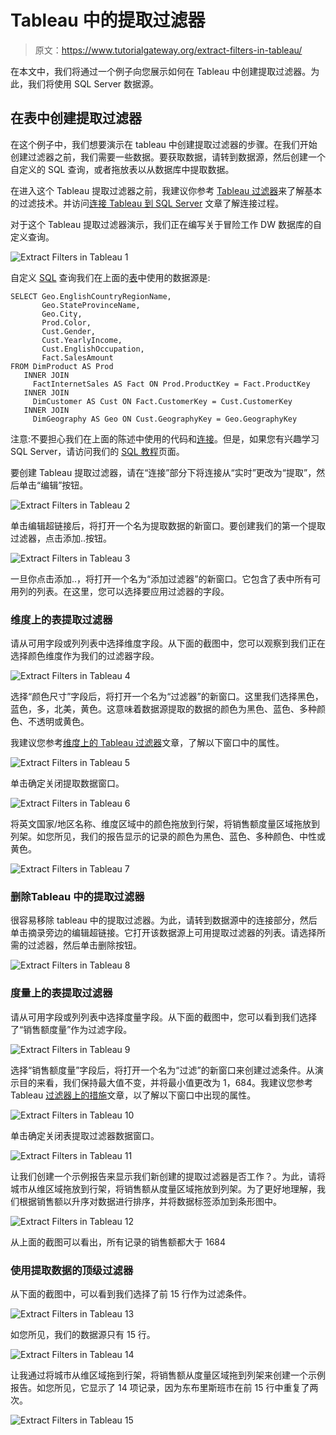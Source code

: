 # Tableau 中的提取过滤器

> 原文：<https://www.tutorialgateway.org/extract-filters-in-tableau/>

在本文中，我们将通过一个例子向您展示如何在 Tableau 中创建提取过滤器。为此，我们将使用 SQL Server 数据源。

## 在表中创建提取过滤器

在这个例子中，我们想要演示在 tableau 中创建提取过滤器的步骤。在我们开始创建过滤器之前，我们需要一些数据。要获取数据，请转到数据源，然后创建一个自定义的 SQL 查询，或者拖放表以从数据库中提取数据。

在进入这个 Tableau 提取过滤器之前，我建议你参考 [Tableau 过滤器](https://www.tutorialgateway.org/tableau-filters/)来了解基本的过滤技术。并访问[连接 Tableau 到 SQL Server](https://www.tutorialgateway.org/connecting-tableau-to-sql-server/) 文章了解连接过程。

对于这个 Tableau 提取过滤器演示，我们正在编写关于冒险工作 DW 数据库的自定义查询。

![Extract Filters in Tableau 1](img/146a6de456d42e231f94ebd2b743f066.png)

自定义 [SQL](https://www.tutorialgateway.org/sql/) 查询我们在上面的[表](https://www.tutorialgateway.org/tableau/)中使用的数据源是:

```
SELECT Geo.EnglishCountryRegionName, 
       Geo.StateProvinceName, 
       Geo.City, 
       Prod.Color, 
       Cust.Gender, 
       Cust.YearlyIncome, 
       Cust.EnglishOccupation, 
       Fact.SalesAmount
FROM DimProduct AS Prod 
   INNER JOIN
     FactInternetSales AS Fact ON Prod.ProductKey = Fact.ProductKey 
   INNER JOIN
     DimCustomer AS Cust ON Fact.CustomerKey = Cust.CustomerKey
   INNER JOIN
     DimGeography AS Geo ON Cust.GeographyKey = Geo.GeographyKey
```

注意:不要担心我们在上面的陈述中使用的代码和[连接](https://www.tutorialgateway.org/sql-joins/)。但是，如果您有兴趣学习 SQL Server，请访问我们的 [SQL 教程](https://www.tutorialgateway.org/sql/)页面。

要创建 Tableau 提取过滤器，请在“连接”部分下将连接从“实时”更改为“提取”，然后单击“编辑”按钮。

![Extract Filters in Tableau 2](img/ae04aa4f731e164830cc52152c547823.png)

单击编辑超链接后，将打开一个名为提取数据的新窗口。要创建我们的第一个提取过滤器，点击添加..按钮。

![Extract Filters in Tableau 3](img/72c4c1c79cae251953db63c188b4057f.png)

一旦你点击添加..，将打开一个名为“添加过滤器”的新窗口。它包含了表中所有可用列的列表。在这里，您可以选择要应用过滤器的字段。

### 维度上的表提取过滤器

请从可用字段或列列表中选择维度字段。从下面的截图中，您可以观察到我们正在选择颜色维度作为我们的过滤器字段。

![Extract Filters in Tableau 4](img/3a6f5f460cacdcba976fd0b7968105be.png)

选择“颜色尺寸”字段后，将打开一个名为“过滤器”的新窗口。这里我们选择黑色，蓝色，多，北美，黄色。这意味着数据源提取的数据的颜色为黑色、蓝色、多种颜色、不透明或黄色。

我建议您参考[维度上的 Tableau 过滤器](https://www.tutorialgateway.org/tableau-filters-on-dimensions/)文章，了解以下窗口中的属性。

![Extract Filters in Tableau 5](img/66d8e1e9c455636bff3594c6d12c76e3.png)

单击确定关闭提取数据窗口。

![Extract Filters in Tableau 6](img/481af0c348f4760d6434b1ccda8be38e.png)

将英文国家/地区名称、维度区域中的颜色拖放到行架，将销售额度量区域拖放到列架。如您所见，我们的报告显示的记录的颜色为黑色、蓝色、多种颜色、中性或黄色。

![Extract Filters in Tableau 7](img/f251ae192c623264ebdb1f2ce7b13628.png)

### 删除Tableau 中的提取过滤器

很容易移除 tableau 中的提取过滤器。为此，请转到数据源中的连接部分，然后单击摘录旁边的编辑超链接。它打开该数据源上可用提取过滤器的列表。请选择所需的过滤器，然后单击删除按钮。

![Extract Filters in Tableau 8](img/c4dd7965e0f8e72dc911030c101f0058.png)

### 度量上的表提取过滤器

请从可用字段或列列表中选择度量字段。从下面的截图中，您可以看到我们选择了“销售额度量”作为过滤字段。

![Extract Filters in Tableau 9](img/c93e0ad007f8bf461420de618b92ca12.png)

选择“销售额度量”字段后，将打开一个名为“过滤”的新窗口来创建过滤条件。从演示目的来看，我们保持最大值不变，并将最小值更改为 1，684。我建议您参考 Tableau [过滤器上的措施](https://www.tutorialgateway.org/tableau-filters-on-measures/)文章，以了解以下窗口中出现的属性。

![Extract Filters in Tableau 10](img/17989a57c32d5b78b9aa99d3e04b4ed6.png)

单击确定关闭表提取过滤器数据窗口。

![Extract Filters in Tableau 11](img/40f6e1a294688159150f65eccb4ae8c4.png)

让我们创建一个示例报告来显示我们新创建的提取过滤器是否工作？。为此，请将城市从维区域拖放到行架，将销售额从度量区域拖放到列架。为了更好地理解，我们根据销售额以升序对数据进行排序，并将数据标签添加到条形图中。

![Extract Filters in Tableau 12](img/9d940c973242e31c29cd24c5114a5d4f.png)

从上面的截图可以看出，所有记录的销售额都大于 1684

### 使用提取数据的顶级过滤器

从下面的截图中，可以看到我们选择了前 15 行作为过滤条件。

![Extract Filters in Tableau 13](img/f97d7d5f2956eac63d102dd5ed081c43.png)

如您所见，我们的数据源只有 15 行。

![Extract Filters in Tableau 14](img/c9df9642b32e47d8fdc90408fa46c12f.png)

让我通过将城市从维区域拖到行架，将销售额从度量区域拖到列架来创建一个示例报告。如您所见，它显示了 14 项记录，因为东布里斯班市在前 15 行中重复了两次。

![Extract Filters in Tableau 15](img/812c00b1e5bb4c84560f5683293db3c9.png)